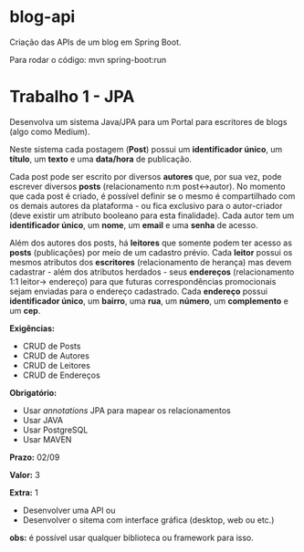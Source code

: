 # blog-api
Criação das APIs de um blog em Spring Boot.

Para rodar o código: mvn spring-boot:run

# Trabalho 1 - JPA

Desenvolva um sistema Java/JPA para um Portal para escritores de blogs (algo como Medium).

Neste sistema cada postagem (**Post**) possui um **identificador único**, um **título**, um **texto** e uma **data/hora** de publicação.

Cada post pode ser escrito por diversos **autores** que, por sua vez, pode escrever diversos **posts** (relacionamento n:m post<->autor). No momento que cada post é criado, é possível definir se o mesmo é compartilhado com os demais autores da plataforma - ou fica exclusivo para o autor-criador (deve existir um atributo booleano para esta finalidade). Cada autor tem um **identificador único**, um **nome**, um **email** e uma **senha** de acesso. 

Além dos autores dos posts, há **leitores** que somente podem ter acesso as **posts** (publicações) por meio de um cadastro prévio. Cada **leitor** possui os mesmos atributos dos **escritores** (relacionamento de herança) mas devem cadastrar - além dos atributos herdados - seus **endereços** (relacionamento 1:1 leitor-> endereço) para que futuras correspondências promocionais sejam enviadas para o endereço cadastrado. Cada **endereço** possui **identificador único**, um **bairro**, uma **rua**, um **número**, um **complemento** e um **cep**.

**Exigências:**

* CRUD de Posts
* CRUD de Autores
* CRUD de Leitores
* CRUD de Endereços

**Obrigatório:**

* Usar *annotations* JPA para mapear os relacionamentos
* Usar JAVA
* Usar PostgreSQL
* Usar MAVEN

**Prazo:** 02/09

**Valor:** 3

**Extra:** 1

* Desenvolver uma API ou
* Desenvolver o sitema com interface gráfica (desktop, web ou etc.)

**obs:** é possível usar qualquer biblioteca ou framework para isso.
